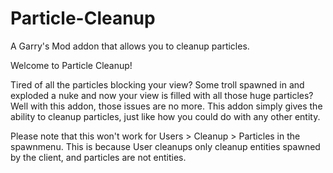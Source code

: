 # Particle-Cleanup
A Garry's Mod addon that allows you to cleanup particles.

Welcome to Particle Cleanup!

Tired of all the particles blocking your view? Some troll spawned in and exploded a nuke and now your view is filled with all those huge particles? Well with this addon, those issues are no more. This addon simply gives the ability to cleanup particles, just like how you could do with any other entity.

Please note that this won't work for Users > Cleanup > Particles in the spawnmenu. This is because User cleanups only cleanup entities spawned by the client, and particles are not entities.
